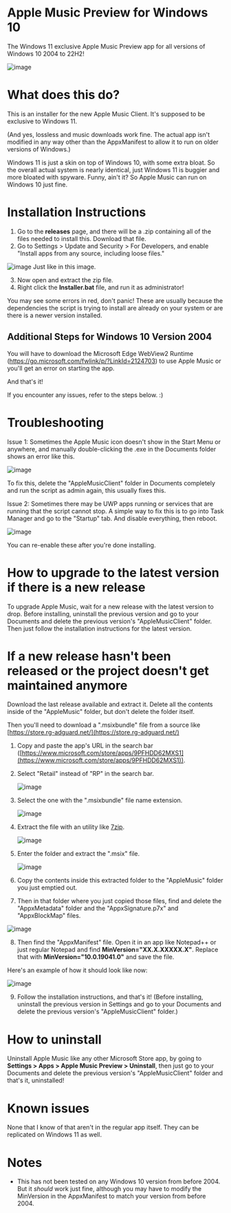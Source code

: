 # Apple Music Preview for Windows 10
The Windows 11 exclusive Apple Music Preview app for all versions of Windows 10 2004 to 22H2!

![image](https://github.com/kuba03099/Apple-Music-Preview-Windows-10-21H2/assets/152105133/1ad7c28c-561e-48e5-a12a-534ff6cfc897)


# What does this do?
This is an installer for the new Apple Music Client. It's supposed to be exclusive to Windows 11.

(And yes, lossless and music downloads work fine. The actual app isn't modified in any way other than the AppxManifest to allow it to run on older versions of Windows.)

Windows 11 is just a skin on top of Windows 10, with some extra bloat. So the overall actual system is nearly identical, just Windows 11 is buggier and more bloated with spyware. Funny, ain't it? So Apple Music can run on Windows 10 just fine. 

# Installation Instructions

1. Go to the **releases** page, and there will be a .zip containing all of the files needed to install this. Download that file.
2. Go to Settings > Update and Security > For Developers, and enable "Install apps from any source, including loose files."

![image](https://user-images.githubusercontent.com/70412932/235552873-139b9832-d1ef-4e0a-b090-48b2670d0281.png)
Just like in this image.

3. Now open and extract the zip file.
4. Right click the **Installer.bat** file, and run it as administrator!

You may see some errors in red, don't panic! These are usually because the dependencies the script is trying to install are already on your system or are there is a newer version installed.

## Additional Steps for Windows 10 Version 2004
You will have to download the Microsoft Edge WebView2 Runtime (https://go.microsoft.com/fwlink/p/?LinkId=2124703) to use Apple Music or you'll get an error on starting the app.

And that's it!

If you encounter any issues, refer to the steps below. :)

# Troubleshooting
Issue 1: Sometimes the Apple Music icon doesn't show in the Start Menu or anywhere, and manually double-clicking the .exe in the Documents folder shows an error like this.

![image](https://github.com/kuba03099/Apple-Music-Preview-Windows-10-21H2/assets/152105133/f9c11ade-e4ba-45de-bb75-fb6f1deb8873)

To fix this, delete the "AppleMusicClient" folder in Documents completely and run the script as admin again, this usually fixes this.


Issue 2: Sometimes there may be UWP apps running or services that are running that the script cannot stop. A simple way to fix this is to go into Task Manager and go to the "Startup" tab. And disable everything, then reboot.

![image](https://user-images.githubusercontent.com/70412932/235554700-0de40509-0670-4a95-9e83-433de4da9c3a.png)

You can re-enable these after you're done installing.

# How to upgrade to the latest version if there is a new release
To upgrade Apple Music, wait for a new release with the latest version to drop. Before installing, uninstall the previous version and go to your Documents and delete the previous version's "AppleMusicClient" folder. Then just follow the installation instructions for the latest version.

# If a new release hasn't been released or the project doesn't get maintained anymore
Download the last release available and extract it. Delete all the contents inside of the "AppleMusic" folder, but don't delete the folder itself.

Then you'll need to download a ".msixbundle" file from a source like [https://store.rg-adguard.net/](https://store.rg-adguard.net/)

1. Copy and paste the app's URL in the search bar ([https://www.microsoft.com/store/apps/9PFHDD62MXS1](https://www.microsoft.com/store/apps/9PFHDD62MXS1)).
2. Select "Retail" instead of "RP" in the search bar.

    ![image](https://user-images.githubusercontent.com/70412932/235558728-63d97d11-1988-41d7-a0ec-b8e10c1259bc.png)

3. Select the one with the ".msixbundle" file name extension.

    ![image](https://user-images.githubusercontent.com/70412932/235559192-29a23191-0dc0-49ec-8c78-52c63ec319ce.png)

4. Extract the file with an utility like [7zip](https://www.7-zip.org/download.html).

    ![image](https://user-images.githubusercontent.com/70412932/235559495-6cf077c3-f782-43af-a96a-7f5b7632f8aa.png)

5. Enter the folder and extract the ".msix" file.

    ![image](https://user-images.githubusercontent.com/70412932/235559659-c7f49171-6677-47a9-855d-896dbdde0cda.png)

6. Copy the contents inside this extracted folder to the "AppleMusic" folder you just emptied out.

7. Then in that folder where you just copied those files, find and delete the "AppxMetadata" folder and the "AppxSignature.p7x" and "AppxBlockMap" files.
   
![image](https://github.com/kuba03099/Apple-Music-Preview-Windows-10-21H2/assets/152105133/25a6da91-37e7-4ddd-8641-df435cdd0577)


8. Then find the "AppxManifest" file. Open it in an app like Notepad++ or just regular Notepad and find **MinVersion="XX.X.XXXXX.X"**. Replace that with **MinVersion="10.0.19041.0"** and save the file.

Here's an example of how it should look like now:

![image](https://github.com/kuba03099/Apple-Music-Preview-Windows-10-21H2/assets/152105133/9ad07d9b-375a-45e9-b3a2-66db2cc76719)


9. Follow the installation instructions, and that's it! (Before installing, uninstall the previous version in Settings and go to your Documents and delete the previous version's "AppleMusicClient" folder.)

# How to uninstall
Uninstall Apple Music like any other Microsoft Store app, by going to **Settings > Apps > Apple Music Preview > Uninstall**, then just go to your Documents and delete the previous version's "AppleMusicClient" folder and that's it, uninstalled!

# Known issues 
None that I know of that aren't in the regular app itself. They can be replicated on Windows 11 as well.

# Notes
- This has not been tested on any Windows 10 version from before 2004. But it *should* work just fine, although you may have to modify the MinVersion in the AppxManifest to match your version from before 2004.


